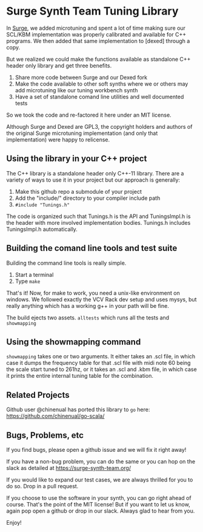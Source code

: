 # Surge Synth Team Tuning Library 

In [Surge](https://surge-synthesizer.github.io), we added microtuning 
and spent a lot of time making sure our
SCL/KBM implementation was properly calibrated and available for C++
programs. We then added that same implementation to [dexed] through a copy.

But we realized we could make the functions available as standalone C++ header
only library and get three benefits.

1. Share more code between Surge and our Dexed fork
2. Make the code available to other soft synths where we or others may add microtuning like our tuning workbench synth 
3. Have a set of standalone comand line utilities and well documented tests 

So we took the code and re-factored it here under an MIT license.

Although Surge and Dexed are GPL3, the copyright holders and authors of the original
Surge microtuning implementation (and only that implementation) were happy to relicense.

## Using the library in your C++ project

The C++ library is a standalone header only C++-11 library. There are a variety of ways
to use it in your project but our approach is generally:

1. Make this github repo a submodule of your project
2. Add the "include/" directory to your compiler include path
3. `#include "Tunings.h"`

The code is organized such that Tunings.h is the API and TuningsImpl.h is the header with more 
involved implementation bodies. Tunings.h includes TuningsImpl.h automatically.

## Building the comand line tools and test suite

Building the command line tools is really simple. 

1. Start a terminal
2. Type `make`

That's it! Now, for make to work, you need a unix-like environment on windows.
We followed exactly the VCV Rack dev setup and uses mysys, but really anything
which has a working g++ in your path will be fine.

The build ejects two assets. `alltests` which runs all the tests and `showmapping`

## Using the showmapping command

`showmapping` takes one or two arguments. It either takes an .scl file, in which
case it dumps the frequency table for that .scl file with midi note 60 being the
scale start tuned to 261hz, or it takes an .scl and .kbm file, in which case it
prints the entire internal tuning table for the combination.

## Related Projects

Github user @chinenual has ported this library to `go` here: https://github.com/chinenual/go-scala/

## Bugs, Problems, etc

If you find bugs, please open a github issue and we will fix it right away!

If you have a non-bug problem, you can do the same or you can hop on the slack as
detailed at https://surge-synth-team.org/

If you would like to expand our test cases, we are always thrilled for you to do
so. Drop in a pull request.

If you choose to use the software in your synth, you can go right ahead of course.
That's the point of the MIT license! But if you want to let us know, again pop open
a github or drop in our slack. Always glad to hear from you.

Enjoy!
